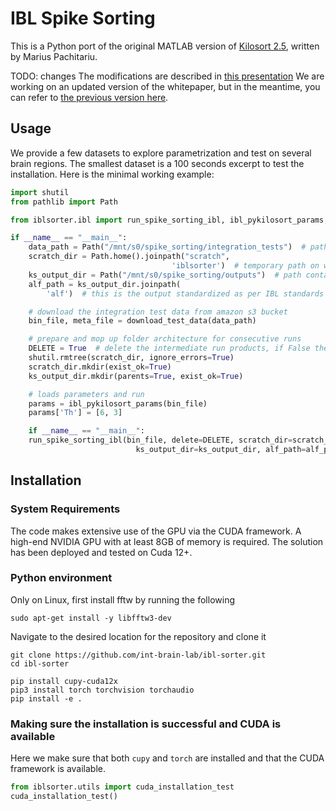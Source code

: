 # IBL Spike Sorting

This is a Python port of the original MATLAB version of [Kilosort 2.5](https://github.com/MouseLand/Kilosort), written by Marius Pachitariu.

TODO: changes
The modifications are described in [this presentation](https://docs.google.com/presentation/d/18bD_vQU45bLDSxd_QW2kbzEg8_5o3dqO5Gm9huXbNKE/edit?usp=sharing)
We are working on an updated version of the whitepaper, but in the meantime, you can refer to [the previous version here](https://doi.org/10.6084/m9.figshare.19705522.v3).


## Usage


We provide a few datasets to explore parametrization and test on several brain regions.
The smallest dataset is a 100 seconds excerpt to test the installation. Here is the minimal working example:

```python
import shutil
from pathlib import Path

from iblsorter.ibl import run_spike_sorting_ibl, ibl_pykilosort_params, download_test_data

if __name__ == "__main__":
    data_path = Path("/mnt/s0/spike_sorting/integration_tests")  # path on which the raw data will be downloaded
    scratch_dir = Path.home().joinpath("scratch",
                                    'iblsorter')  # temporary path on which intermediate raw data will be written, we highly recommend a SSD drive
    ks_output_dir = Path("/mnt/s0/spike_sorting/outputs")  # path containing the kilosort output unprocessed
    alf_path = ks_output_dir.joinpath(
        'alf')  # this is the output standardized as per IBL standards (SI units, ALF convention)

    # download the integration test data from amazon s3 bucket
    bin_file, meta_file = download_test_data(data_path)

    # prepare and mop up folder architecture for consecutive runs
    DELETE = True  # delete the intermediate run products, if False they'll be copied over to the output directory for debugging
    shutil.rmtree(scratch_dir, ignore_errors=True)
    scratch_dir.mkdir(exist_ok=True)
    ks_output_dir.mkdir(parents=True, exist_ok=True)

    # loads parameters and run
    params = ibl_pykilosort_params(bin_file)
    params['Th'] = [6, 3]

    if __name__ == "__main__":
    run_spike_sorting_ibl(bin_file, delete=DELETE, scratch_dir=scratch_dir,
                            ks_output_dir=ks_output_dir, alf_path=alf_path, log_level='INFO', params=params)
```


## Installation 

### System Requirements

The code makes extensive use of the GPU via the CUDA framework. A high-end NVIDIA GPU with at least 8GB of memory is required.
The solution has been deployed and tested on Cuda 12+.

### Python environment

Only on Linux, first install fftw by running the following 
    
    sudo apt-get install -y libfftw3-dev

Navigate to the desired location for the repository and clone it

    git clone https://github.com/int-brain-lab/ibl-sorter.git
    cd ibl-sorter

    pip install cupy-cuda12x
    pip3 install torch torchvision torchaudio
    pip install -e .

### Making sure the installation is successful and CUDA is available

Here we make sure that both `cupy` and `torch` are installed and that the CUDA framework is available.

```python
from iblsorter.utils import cuda_installation_test
cuda_installation_test()
```
